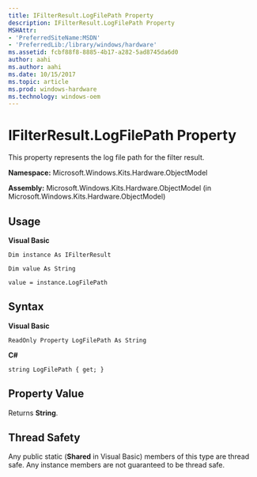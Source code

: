 ```yaml
---
title: IFilterResult.LogFilePath Property
description: IFilterResult.LogFilePath Property
MSHAttr:
- 'PreferredSiteName:MSDN'
- 'PreferredLib:/library/windows/hardware'
ms.assetid: fcbf88f8-8885-4b17-a282-5ad8745da6d0
author: aahi
ms.author: aahi
ms.date: 10/15/2017
ms.topic: article
ms.prod: windows-hardware
ms.technology: windows-oem
---
```


# IFilterResult.LogFilePath Property


This property represents the log file path for the filter result.

**Namespace:** Microsoft.Windows.Kits.Hardware.ObjectModel

**Assembly:** Microsoft.Windows.Kits.Hardware.ObjectModel (in Microsoft.Windows.Kits.Hardware.ObjectModel)

## <span id="Usage"></span><span id="usage"></span><span id="USAGE"></span>Usage


**Visual Basic**

`Dim instance As IFilterResult`

`Dim value As String`

`value = instance.LogFilePath`

## <span id="Syntax"></span><span id="syntax"></span><span id="SYNTAX"></span>Syntax


**Visual Basic**

`ReadOnly Property LogFilePath As String`

**C#**

`string LogFilePath { get; }`

## <span id="Property_Value"></span><span id="property_value"></span><span id="PROPERTY_VALUE"></span>Property Value


Returns **String**.

## <span id="Thread_Safety"></span><span id="thread_safety"></span><span id="THREAD_SAFETY"></span>Thread Safety


Any public static (**Shared** in Visual Basic) members of this type are thread safe. Any instance members are not guaranteed to be thread safe.

 

 






